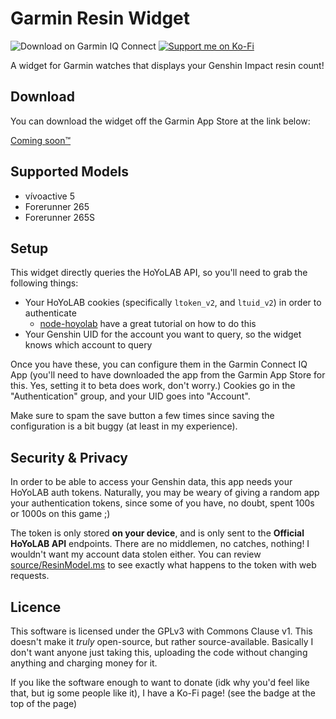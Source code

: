 # Garmin Resin Widget

![Download on Garmin IQ Connect](https://img.shields.io/badge/Download_on-Garmin_IQ_Connect-blue?logo=garmin)
[![Support me on Ko-Fi](https://img.shields.io/badge/Support_me-on_Ko--Fi-ff5e5b?logo=kofi)
](https://ko-fi.com/P5P5198VXT)


A widget for Garmin watches that displays your Genshin Impact resin count!

## Download

You can download the widget off the Garmin App Store at the link below:

[Coming soon™️](#)

## Supported Models

* vívoactive 5
* Forerunner 265
* Forerunner 265S

## Setup

This widget directly queries the HoYoLAB API, so you'll need to grab the following things:

* Your HoYoLAB cookies (specifically `ltoken_v2`, and `ltuid_v2`) in order to authenticate
  * [node-hoyolab](https://github.com/iseizuu/node-hoyolab) have a great tutorial on how to do this
* Your Genshin UID for the account you want to query, so the widget knows which account to query

Once you have these, you can configure them in the Garmin Connect IQ App (you'll need to have downloaded the app
from the Garmin App Store for this. Yes, setting it to beta does work, don't worry.) Cookies go in the "Authentication"
group, and your UID goes into "Account".

Make sure to spam the save button a few times since saving the configuration is a bit buggy (at least in my experience).

## Security & Privacy

In order to be able to access your Genshin data, this app needs your HoYoLAB auth tokens. Naturally, you may be weary of giving a random app
your authentication tokens, since some of you have, no doubt, spent 100s or 1000s on this game ;)

The token is only stored __on your device__, and is only sent to the **Official HoYoLAB API** endpoints. There are no middlemen, no catches,
nothing! I wouldn't want my account data stolen either. You can review [source/ResinModel.ms](source/ResinModel.ts) to see exactly what happens
to the token with web requests.

## Licence

This software is licensed under the GPLv3 with Commons Clause v1. This doesn't make it *truly* open-source, but rather
source-available. Basically I don't want anyone just taking this, uploading the code without changing anything and charging
money for it.

If you like the software enough to want to donate (idk why you'd feel like that, but ig some people like it), I have a Ko-Fi 
page! (see the badge at the top of the page)
